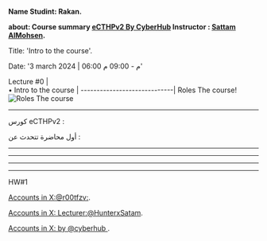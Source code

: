 **Name Studint: Rakan.**

**about: Course summary [eCTHPv2 By CyberHub](https://cyberhub.sa/courses/122) Instructor : [Sattam AlMohsen](https://www.linkedin.com/in/sattam-almohsen).**


Title: 'Intro to the course'.

Date: '3 march 2024 | 06:00 م - 09:00 م'

Lecture #0                    |                                                                                  
• Intro to the course |
-----------------------------|
Roles The course!
![Roles The course ](https://github.com/fs4xz/Threat-Hunting/assets/83160116/c418b4ba-be74-474c-b576-16fc3140de7a)




-----------------------------------
كورس eCTHPv2 : 

أول محاضرة تتحدث عن :

------------------------------------



------------------------------------



--------------------------------------------------------------

----------------------------------------------------------------

HW#1



[Accounts in X:@r00tfzv:]( https://twitter.com/r00tfzv).

[Accounts in X: Lecturer:@HunterxSatam]( https://twitter.com/HunterxSatam).

[Accounts in X: by @cyberhub ](https://twitter.com/CyberhubSa).

